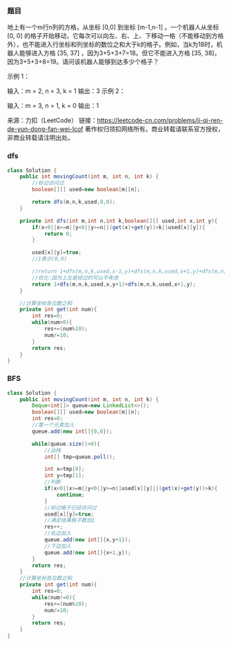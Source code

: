 ### 题目

地上有一个m行n列的方格，从坐标 [0,0] 到坐标 [m-1,n-1] 。一个机器人从坐标 [0, 0] 的格子开始移动，它每次可以向左、右、上、下移动一格（不能移动到方格外），也不能进入行坐标和列坐标的数位之和大于k的格子。例如，当k为18时，机器人能够进入方格 [35, 37] ，因为3+5+3+7=18。但它不能进入方格 [35, 38]，因为3+5+3+8=19。请问该机器人能够到达多少个格子？

 

示例 1：

输入：m = 2, n = 3, k = 1
输出：3
示例 2：

输入：m = 3, n = 1, k = 0
输出：1

来源：力扣（LeetCode）
链接：https://leetcode-cn.com/problems/ji-qi-ren-de-yun-dong-fan-wei-lcof
著作权归领扣网络所有。商业转载请联系官方授权，非商业转载请注明出处。

### dfs

```java
class Solution {
    public int movingCount(int m, int n, int k) {
        //标记访问过
        boolean[][] used=new boolean[m][n];

        return dfs(m,n,k,used,0,0);
    }

    private int dfs(int m,int n,int k,boolean[][] used,int x,int y){
        if(x<0||x>=m||y<0||y>=n||(get(x)+get(y))>k||used[x][y]){
            return 0;
        }

        used[x][y]=true;
        //1表示(0,0)

        //return 1+dfs(m,n,k,used,x-1,y)+dfs(m,n,k,used,x+1,y)+dfs(m,n,k,used,x,y-1)+dfs(m,n,k,used,x,y+1);
        //优化:因为上左是经过的可以不考虑
        return 1+dfs(m,n,k,used,x,y+1)+dfs(m,n,k,used,x+1,y);
    } 

    //计算坐标各位数之和
    private int get(int num){
        int res=0;
        while(num>0){
            res+=(num%10);
            num/=10;
        }
        return res;
    }
}
```

### BFS

```java
class Solution {
    public int movingCount(int m, int n, int k) {
        Deque<int[]> queue=new LinkedList<>();
        boolean[][] used=new boolean[m][n];
        int res=0;
        //第一个元素加入
        queue.add(new int[]{0,0});

        while(queue.size()>0){
            //出栈
            int[] tmp=queue.poll();

            int x=tmp[0];
            int y=tmp[1];
            //判断
            if(x<0||x>=m||y<0||y>=n||used[x][y]||(get(x)+get(y))>k){
                continue;
            }
            //标记格子已经访问过
            used[x][y]=true;
            //满足结果格子数加1
            res++;
            //右边加入
            queue.add(new int[]{x,y+1});
            //下边加入
            queue.add(new int[]{x+1,y});
        }
        return res;
    } 
    //计算坐标各位数之和
    private int get(int num){
        int res=0;
        while(num!=0){
            res+=(num%10);
            num/=10;
        }
        return res;
    }
}
```

